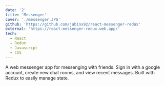 ```yaml
---
date: '2'
title: 'Messenger'
cover: './messenger.JPG'
github: 'https://github.com/jabinx92/react-messenger-redux'
external: 'https://react-messenger-redux.web.app/'
tech:
  - React
  - Redux
  - Javascript
  - CSS
---
```


A web messenger app for messenging with friends. Sign in with a google account, create new chat rooms, and view recent messages. Built with Redux to easily manage state.
